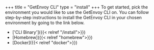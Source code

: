 +++
title = "GetEnvoy CLI"
type = "install"
+++
To get started, pick the environment you would like to use the GetEnvoy CLI on.
You can follow step-by-step instructions to install the GetEnvoy CLI in your chosen environment by going to the link below.

- ['CLI Binary']({{< relref "/install">}})
- [Homebrew]({{< relref "homebrew">}})
- [Docker]({{< relref "docker">}})
